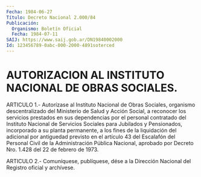 ```yaml
---
Fecha: 1984-06-27
Título: Decreto Nacional 2.000/84
Publicación:
  Organismo: Boletín Oficial
  Fecha: 1984-07-11
SAIJ: https://www.saij.gob.ar/DN19840002000
Id: 123456789-0abc-000-2000-4891soterced
---
```

# AUTORIZACION AL INSTITUTO NACIONAL DE OBRAS SOCIALES.

<a id="1"></a>
ARTICULO  1.-  Autorízase  al Instituto Nacional de Obras Sociales, organismo descentralizado del  Ministerio de Salud y Acción Social, a reconocer los servicios prestados  en  sus  dependencias  por  el personal  contratado  del  Instituto Nacional de Servicios Sociales para Jubilados y Pensionados,  incorporado  a su planta permanente, a  los  fines  de  la  liquidación  del  adicional  por  antiguedad previsto en el artículo 43 del Escalafón del Personal  Civil  de la Administración  Pública  Nacional,  aprobado por Decreto Nro. 1.428 del 22 de febrero de 1973.

<a id="2"></a>
ARTICULO  2.- Comuníquese, publíquese, dése a la Dirección Nacional del Registro oficial y archívese.